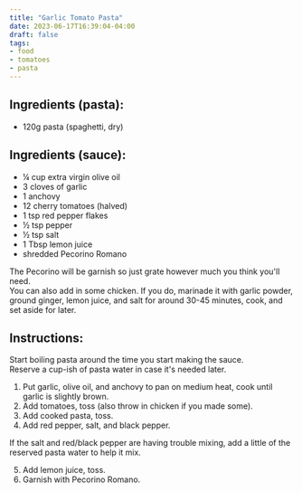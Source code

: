```yaml
---
title: "Garlic Tomato Pasta"
date: 2023-06-17T16:39:04-04:00
draft: false
tags:
- food
- tomatoes
- pasta
---
```


## Ingredients (pasta):

- 120g pasta (spaghetti, dry)

## Ingredients (sauce):

- &frac14; cup extra virgin olive oil
- 3 cloves of garlic
- 1 anchovy
- 12 cherry tomatoes (halved)
- 1 tsp red pepper flakes
- &frac12; tsp pepper
- &frac12; tsp salt
- 1 Tbsp lemon juice
- shredded Pecorino Romano

The Pecorino will be garnish so just grate however much you think you'll need. <br>
You can also add in some chicken. If you do, marinade it with garlic powder, ground ginger, lemon juice, and salt for around 30-45 minutes, cook, and set aside for later.

## Instructions:

Start boiling pasta around the time you start making the sauce. <br>
Reserve a cup-ish of pasta water in case it's needed later.

1. Put garlic, olive oil, and anchovy to pan on medium heat, cook until garlic is slightly brown.
2. Add tomatoes, toss (also throw in chicken if you made some).
3. Add cooked pasta, toss.
4. Add red pepper, salt, and black pepper.

If the salt and red/black pepper are having trouble mixing, add a little of the reserved pasta water to help it mix.

5. Add lemon juice, toss.
6. Garnish with Pecorino Romano.
